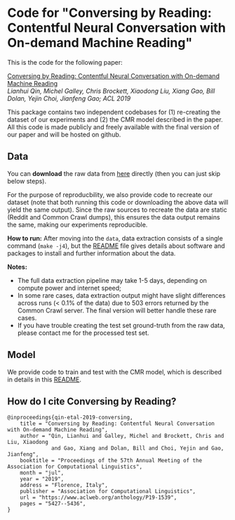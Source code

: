 # Code for "Conversing by Reading: Contentful Neural Conversation with On-demand Machine Reading"
<!--
Confidential, please do not redistribute. The code will be released under an MIT License. (What to do with this sentence?)
-->
This is the code for the following paper:

[Conversing by Reading: Contentful Neural Conversation with On-demand Machine Reading](https://www.aclweb.org/anthology/P19-1539)                         
*Lianhui Qin, Michel Galley, Chris Brockett, Xiaodong Liu, Xiang Gao, Bill Dolan, Yejin Choi, Jianfeng Gao; ACL 2019*

This package contains two independent codebases for (1) re-creating the dataset of our experiments and (2) the CMR model described in the paper. All this code is made publicly and freely available with the final version of our paper and will be hosted on github.

<!--
**Disclaimer:** *While we made significant efforts to document and test the code, this is a preliminary release and we will further improve it by the time of the final version.*
-->

## Data
You can **download** the raw data from [here](https://drive.google.com/file/d/1U9F2qf7mA39bPpqcnY0VarnYDQ1ygS6e/view?usp=sharing) directly (then you can just skip below steps). 

For the purpose of reproducbility, we also provide code to recreate our dataset (note that both running this code or downloading the above data will yield the same output). Since the raw sources to recreate the data are static (Reddit and Common Crawl dumps), this ensures the data output remains the same, making our experiments reproducible.  

**How to run:** After moving into the `data`, data extraction consists of a single command (`make -j4`), but the [README](data/README.md) file gives details about software and packages to install and further information about the data. 

**Notes:**
* The full data extraction pipeline may take 1-5 days, depending on compute power and internet speed;
* In some rare cases, data extraction output might have slight differences across runs (< 0.1% of the data) due to 503 errors returned by the Common Crawl server. The final version will better handle these rare cases.
* If you have trouble creating the test set ground-truth from the raw data, please contact me for the processed test set.

## Model

We provide code to train and test with the CMR model, which is described in details in this [README](model/README.md).

## How do I cite Conversing by Reading?
```
@inproceedings{qin-etal-2019-conversing,
    title = "Conversing by Reading: Contentful Neural Conversation with On-demand Machine Reading",
    author = "Qin, Lianhui and Galley, Michel and Brockett, Chris and Liu, Xiaodong 
              and Gao, Xiang and Dolan, Bill and Choi, Yejin and Gao, Jianfeng",
    booktitle = "Proceedings of the 57th Annual Meeting of the Association for Computational Linguistics",
    month = "jul",
    year = "2019",
    address = "Florence, Italy",
    publisher = "Association for Computational Linguistics",
    url = "https://www.aclweb.org/anthology/P19-1539",
    pages = "5427--5436",
}
```


